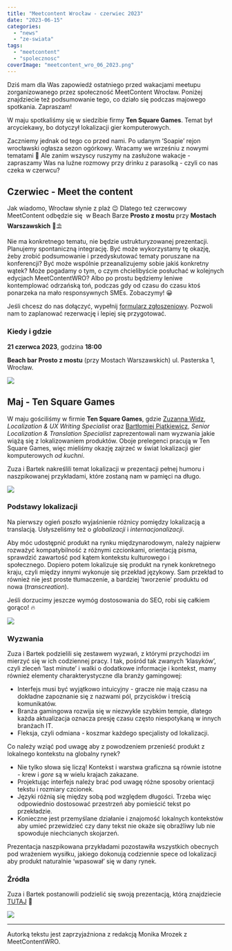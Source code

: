 ```yaml
---
title: "Meetcontent Wrocław - czerwiec 2023"
date: "2023-06-15"
categories:
  - "news"
  - "ze-swiata"
tags:
  - "meetcontent"
  - "spolecznosc"
coverImage: "meetcontent_wro_06_2023.png"
---
```


Dziś mam dla Was zapowiedź ostatniego przed wakacjami meetupu zorganizowanego przez społeczność MeetContent Wrocław. Poniżej znajdziecie też podsumowanie tego, co działo się podczas majowego spotkania. Zapraszam!

W maju spotkaliśmy się w siedzibie firmy **Ten Square Games**. Temat był arcyciekawy, bo dotyczył lokalizacji gier komputerowych.

Zaczniemy jednak od tego co przed nami. Po udanym ‘Soapie’ rejon wrocławski ogłasza sezon ogórkowy. Wracamy we wrześniu z nowymi tematami 🙂 Ale zanim wszyscy ruszymy na zasłużone wakacje - zapraszamy Was na luźne rozmowy przy drinku z parasolką - czyli co nas czeka w czerwcu?

## **Czerwiec - Meet the content**

Jak wiadomo, Wrocław słynie z plaż 😉 Dlatego też czerwcowy MeetContent odbędzie się  w Beach Barze **Prosto z mostu** przy **Mostach Warszawskich** 🌴⛱️

Nie ma konkretnego tematu, nie będzie ustrukturyzowanej prezentacji. Planujemy spontaniczną integrację. Być może wykorzystamy tę okazję, żeby zrobić podsumowanie i przedyskutować tematy poruszane na konferencji? Być może wspólnie przeanalizujemy sobie jakiś konkretny wątek? Może pogadamy o tym, o czym chcielibyście posłuchać w kolejnych edycjach MeetContentWRO? Albo po prostu będziemy leniwe kontemplować odrzańską toń, podczas gdy od czasu do czasu ktoś ponarzeka na mało responsywnych SMEs. Zobaczymy! 😀

Jeśli chcesz do nas dołączyć, wypełnij [formularz zgłoszeniowy](https://forms.gle/MFsyUiERzhdr8W9q9). Pozwoli nam to zaplanować rezerwację i lepiej się przygotować.

### **Kiedy i gdzie**

**21 czerwca 2023**, godzina **18:00**

**Beach bar Prosto z mostu** (przy Mostach Warszawskich) ul. Pasterska 1, Wrocław.

![](images/BeachBar_grafika.png)

## **Maj - Ten Square Games**

W maju gościliśmy w firmie **Ten Square Games**, gdzie [Zuzanna Widz](https://www.linkedin.com/in/zuzanna-widz-846459230/), _Localization & UX Writing Specialist_ oraz [Bartłomiej Piątkiewicz](https://www.linkedin.com/in/barlomiej-piatkiewicz/), _Senior Localization & Translation Specialist_ zaprezentowali nam wyzwania jakie wiążą się z lokalizowaniem produktów. Oboje prelegenci pracują w Ten Square Games, więc mieliśmy okazję zajrzeć w świat lokalizacji gier komputerowych _od kuchni_.

Zuza i Bartek nakreślili temat lokalizacji w prezentacji pełnej humoru i naszpikowanej przykładami, które zostaną nam w pamięci na długo.

![](images/TSG_3.jpg)

### Podstawy lokalizacji

Na pierwszy ogień poszło wyjaśnienie różnicy pomiędzy lokalizacją a translacją. Usłyszeliśmy też o _globalizacji_ i _internacjonalizacji_.

Aby móc udostępnić produkt na rynku międzynarodowym, należy najpierw rozważyć kompatybilność z różnymi czcionkami, orientacją pisma, sprawdzić zawartość pod kątem kontekstu kulturowego i społecznego. Dopiero potem lokalizuje się produkt na rynek konkretnego kraju, czyli między innymi wykonuje się przekład językowy. Sam przekład to również nie jest proste tłumaczenie, a bardziej ‘tworzenie’ produktu od nowa (_transcreation_).

Jeśli dorzucimy jeszcze wymóg dostosowania do SEO, robi się całkiem gorąco! 🔥

![](images/TSG_1.jpg)

### **Wyzwania**

Zuza i Bartek podzielili się zestawem wyzwań, z którymi przychodzi im mierzyć się w ich codziennej pracy. I tak, pośród tak zwanych ‘klasyków’, czyli zleceń ‘last minute’ i walki o dodatkowe informacje i kontekst, mamy również elementy charakterystyczne dla branży gamingowej:

- Interfejs musi być wyjątkowo intuicyjny - gracze nie mają czasu na dokładne zapoznanie się z nazwami pól, przycisków i treścią komunikatów.
- Branża gamingowa rozwija się w niezwykle szybkim tempie, dlatego każda aktualizacja oznacza presję czasu często niespotykaną w innych branżach IT.
- Fleksja, czyli odmiana - koszmar każdego specjalisty od lokalizacji.

Co należy wziąć pod uwagę aby z powodzeniem przenieść produkt z lokalnego kontekstu na globalny rynek?

- Nie tylko słowa się liczą! Kontekst i warstwa graficzna są równie istotne - krew i _gore_ są w wielu krajach zakazane.
- Projektując interfejs należy brać pod uwagę różne sposoby orientacji tekstu i rozmiary czcionek.
- Języki różnią się między sobą pod względem długości. Trzeba więc odpowiednio dostosować przestrzeń aby pomieścić tekst po przekładzie.
- Konieczne jest przemyślane działanie i znajomość lokalnych kontekstów aby umieć przewidzieć czy dany tekst nie okaże się obraźliwy lub nie spowoduje niechcianych skojarzeń.

Prezentacja naszpikowana przykładami pozostawiła wszystkich obecnych pod wrażeniem wysiłku, jakiego dokonują codziennie spece od lokalizacji aby produkt naturalnie ‘wpasował’ się w dany rynek.

### **Źródła**

Zuza i Bartek postanowili podzielić się swoją prezentacją, którą znajdziecie [TUTAJ](https://docs.google.com/presentation/d/1Y4c0WiAJAaHMuNciryywk9Ot_In_GYAqqhOuLtNL3NQ/edit#slide=id.g127d8422da9_0_3881) 🤩

![](images/TSG_2.jpg)

---

Autorką tekstu jest zaprzyjaźniona z redakcją Monika Mrozek z MeetContentWRO.
